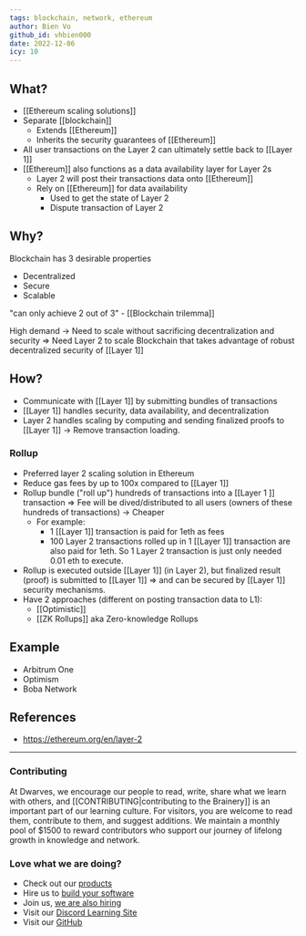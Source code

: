 ```yaml
---
tags: blockchain, network, ethereum
author: Bien Vo
github_id: vhbien000
date: 2022-12-06
icy: 10
---
```


## What?

- [[Ethereum scaling solutions]]
- Separate [[blockchain]]
  - Extends [[Ethereum]]
  - Inherits the security guarantees of [[Ethereum]]
- All user transactions on the Layer 2 can ultimately settle back to [[Layer 1]]
- [[Ethereum]] also functions as a data availability layer for Layer 2s
  - Layer 2 will post their transactions data onto [[Ethereum]]
  - Rely on [[Ethereum]] for data availability
    - Used to get the state of Layer 2
    - Dispute transaction of Layer 2

## Why?

Blockchain has 3 desirable properties

- Decentralized
- Secure
- Scalable

"can only achieve 2 out of 3" - [[Blockchain trilemma]]

High demand -> Need to scale without sacrificing decentralization and security
=> Need Layer 2 to scale Blockchain that takes advantage of robust decentralized security of [[Layer 1]]

## How?

- Communicate with [[Layer 1]] by submitting bundles of transactions
- [[Layer 1]] handles security, data availability, and decentralization
- Layer 2 handles scaling by computing and sending finalized proofs to [[Layer 1]] -> Remove transaction loading.

### Rollup

- Preferred layer 2 scaling solution in Ethereum
- Reduce gas fees by up to 100x compared to [[Layer 1]]
- Rollup bundle ("roll up") hundreds of transactions into a [[Layer 1 ]] transaction => Fee will be dived/distributed to all users (owners of these hundreds of transactions) -> Cheaper
  - For example:
    - 1 [[Layer 1]] transaction is paid for 1eth as fees
    - 100 Layer 2 transactions rolled up in 1 [[Layer 1]] transaction are also paid for 1eth. So 1 Layer 2 transaction is just only needed 0.01 eth to execute.
- Rollup is executed outside [[Layer 1]] (in Layer 2), but finalized result (proof) is submitted to [[Layer 1]] => and can be secured by [[Layer 1]] security mechanisms.
- Have 2 approaches (different on posting transaction data to L1):
  - [[Optimistic]]
  - [[ZK Rollups]] aka Zero-knowledge Rollups

## Example

- Arbitrum One
- Optimism
- Boba Network

## References

- https://ethereum.org/en/layer-2



---
<!-- cta -->
### Contributing

At Dwarves, we encourage our people to read, write, share what we learn with others, and [[CONTRIBUTING|contributing to the Brainery]] is an important part of our learning culture. For visitors, you are welcome to read them, contribute to them, and suggest additions. We maintain a monthly pool of $1500 to reward contributors who support our journey of lifelong growth in knowledge and network.

### Love what we are doing?

- Check out our [products](https://superbits.co)
- Hire us to [build your software](https://d.foundation)
- Join us, [we are also hiring](https://github.com/dwarvesf/WeAreHiring)
- Visit our [Discord Learning Site](https://discord.gg/dzNBpNTVEZ)
- Visit our [GitHub](https://github.com/dwarvesf)